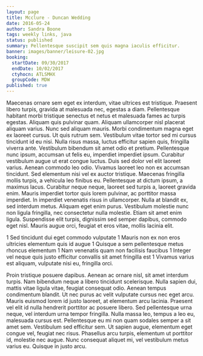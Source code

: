 ```yaml
---
layout: page
title: Mcclure - Duncan Wedding
date: 2016-05-24
author: Sandra Boone
tags: weekly links, java
status: published
summary: Pellentesque suscipit sem quis magna iaculis efficitur.
banner: images/banner/leisure-02.jpg
booking:
  startDate: 09/30/2017
  endDate: 10/02/2017
  ctyhocn: ATLSMHX
  groupCode: MDW
published: true
---
```

Maecenas ornare sem eget ex interdum, vitae ultrices est tristique. Praesent libero turpis, gravida at malesuada nec, egestas a diam. Pellentesque habitant morbi tristique senectus et netus et malesuada fames ac turpis egestas. Aliquam quis pulvinar quam. Aliquam ullamcorper nisl placerat aliquam varius. Nunc sed aliquam mauris. Morbi condimentum magna eget ex laoreet cursus. Ut quis rutrum sem. Vestibulum vitae tortor sed mi cursus tincidunt id eu nisi. Nulla risus massa, luctus efficitur sapien quis, fringilla viverra ante. Vestibulum bibendum sit amet odio et pretium. Pellentesque nunc ipsum, accumsan ut felis eu, imperdiet imperdiet ipsum. Curabitur vestibulum augue ut erat congue luctus. Duis sed dolor vel elit laoreet varius. Aenean commodo leo odio.
Vivamus laoreet leo non ex accumsan tincidunt. Sed elementum nisi vel ex auctor tristique. Maecenas fringilla mollis turpis, a vehicula leo finibus eu. Pellentesque at dictum ipsum, a maximus lacus. Curabitur neque neque, laoreet sed turpis a, laoreet gravida enim. Mauris imperdiet tortor quis lorem pulvinar, ac porttitor massa imperdiet. In imperdiet venenatis risus in ullamcorper. Nulla at blandit ex, sed interdum metus. Aliquam eget enim purus. Vestibulum molestie nunc non ligula fringilla, nec consectetur nulla molestie. Etiam sit amet enim ligula. Suspendisse elit turpis, dignissim sed semper dapibus, commodo eget nisl. Mauris augue orci, feugiat et eros vitae, mollis lacinia elit.

1 Sed tincidunt dui eget commodo vulputate
1 Mauris non ex non eros ultricies elementum quis id augue
1 Quisque a sem pellentesque metus rhoncus elementum
1 Nam venenatis quam non facilisis faucibus
1 Integer vel neque quis justo efficitur convallis sit amet fringilla est
1 Vivamus varius est aliquam, vulputate nisi eu, fringilla orci.

Proin tristique posuere dapibus. Aenean ac ornare nisl, sit amet interdum turpis. Nam bibendum neque a libero tincidunt scelerisque. Nulla sapien dui, mattis vitae ligula vitae, feugiat consequat odio. Aenean tempus condimentum blandit. Ut nec purus ac velit vulputate cursus nec eget arcu. Mauris euismod lorem id justo laoreet, at elementum arcu lacinia. Praesent vel elit id nulla hendrerit porttitor ac posuere libero. Sed pellentesque urna neque, vel interdum urna tempor fringilla. Nulla massa leo, tempus a leo eu, malesuada cursus est. Pellentesque eu mi non quam sodales semper a sit amet sem. Vestibulum sed efficitur sem. Ut sapien augue, elementum eget congue vel, feugiat nec risus. Phasellus arcu turpis, elementum ut porttitor id, molestie nec augue. Nunc consequat aliquet mi, vel vestibulum metus varius eu. Quisque in justo arcu.
